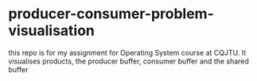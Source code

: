 # producer-consumer-problem-visualisation
this repo is for my assignment for Operating System course at CQJTU. It visualises products, the producer buffer, consumer buffer and the shared buffer
